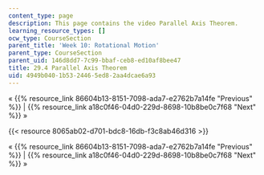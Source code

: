 ```yaml
---
content_type: page
description: This page contains the video Parallel Axis Theorem.
learning_resource_types: []
ocw_type: CourseSection
parent_title: 'Week 10: Rotational Motion'
parent_type: CourseSection
parent_uid: 146d8dd7-7c99-bbaf-ceb8-ed10af8bee47
title: 29.4 Parallel Axis Theorem
uid: 4949b040-1b53-2446-5ed8-2aa4dcae6a93
---
```


« {{% resource_link 86604b13-8151-7098-ada7-e2762b7a14fe "Previous" %}} | {{% resource_link a18c0f46-04d0-229d-8698-10b8be0c7f68 "Next" %}} »

{{< resource 8065ab02-d701-bdc8-16db-f3c8ab46d316 >}}

« {{% resource_link 86604b13-8151-7098-ada7-e2762b7a14fe "Previous" %}} | {{% resource_link a18c0f46-04d0-229d-8698-10b8be0c7f68 "Next" %}} »